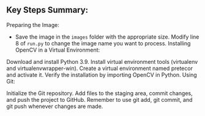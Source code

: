## Key Steps Summary:

Preparing the Image:

* Save the image in the `images` folder with the appropriate size.
Modify line 8 of `run.py` to change the image name you want to process.
Installing OpenCV in a Virtual Environment:

Download and install Python 3.9.
Install virtual environment tools (virtualenv and virtualenvwrapper-win).
Create a virtual environment named pretecor and activate it.
Verify the installation by importing OpenCV in Python.
Using Git:

Initialize the Git repository.
Add files to the staging area, commit changes, and push the project to GitHub.
Remember to use git add, git commit, and git push whenever changes are made.

